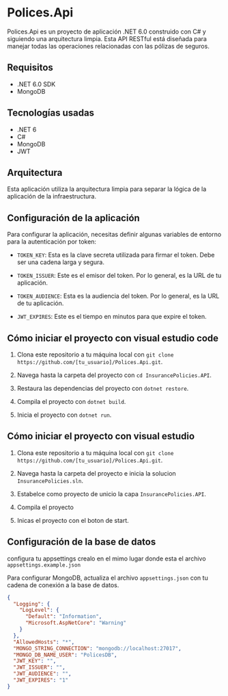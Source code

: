 # Polices.Api

Polices.Api es un proyecto de aplicación .NET 6.0 construido con C# y siguiendo una arquitectura limpia. Esta API RESTful está diseñada para manejar todas las operaciones relacionadas con las pólizas de seguros.

## Requisitos

- .NET 6.0 SDK
- MongoDB

## Tecnologías usadas

- .NET 6
- C#
- MongoDB
- JWT

## Arquitectura

Esta aplicación utiliza la arquitectura limpia para separar la lógica de la aplicación de la infraestructura.

## Configuración de la aplicación

Para configurar la aplicación, necesitas definir algunas variables de entorno para la autenticación por token:

- `TOKEN_KEY`: Esta es la clave secreta utilizada para firmar el token. Debe ser una cadena larga y segura.

- `TOKEN_ISSUER`: Este es el emisor del token. Por lo general, es la URL de tu aplicación.

- `TOKEN_AUDIENCE`: Esta es la audiencia del token. Por lo general, es la URL de tu aplicación.

- `JWT_EXPIRES`: Este es el tiempo en minutos para que expire el token.

## Cómo iniciar el proyecto con visual estudio code

1. Clona este repositorio a tu máquina local con `git clone https://github.com/[tu_usuario]/Polices.Api.git`.

2. Navega hasta la carpeta del proyecto con `cd InsurancePolicies.API`.

3. Restaura las dependencias del proyecto con `dotnet restore`.

4. Compila el proyecto con `dotnet build`.

5. Inicia el proyecto con `dotnet run`.

## Cómo iniciar el proyecto con visual estudio

1. Clona este repositorio a tu máquina local con `git clone https://github.com/[tu_usuario]/Polices.Api.git`.

2. Navega hasta la carpeta del proyecto e inicia la solucion  `InsurancePolicies.sln`.

3. Estabelce como proyecto de unicio la capa `InsurancePolicies.API`.

4. Compila el proyecto 

5. Inicas el proyecto con el boton de start.


## Configuración de la base de datos

configura tu appsettings crealo en el mimo lugar donde esta el archivo `appsettings.example.json`

Para configurar MongoDB, actualiza el archivo `appsettings.json` con tu cadena de conexión a la base de datos. 

```json
{
  "Logging": {
    "LogLevel": {
      "Default": "Information",
      "Microsoft.AspNetCore": "Warning"
    }
  },
  "AllowedHosts": "*",  
  "MONGO_STRING_CONNECTION": "mongodb://localhost:27017",
  "MONGO_DB_NAME_USER": "PolicesDB",
  "JWT_KEY": "",
  "JWT_ISSUER": "",
  "JWT_AUDIENCE": "",
  "JWT_EXPIRES": "1"
}
